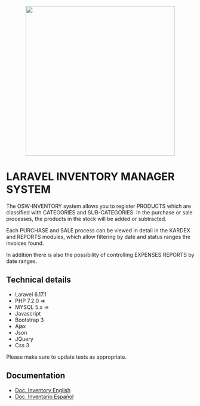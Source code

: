 <p align="center"><img src="https://res.cloudinary.com/dtfbvvkyp/image/upload/v1566331377/laravel-logolockup-cmyk-red.svg" width="400"></p>

# LARAVEL INVENTORY MANAGER SYSTEM

The OSW-INVENTORY system allows you to register PRODUCTS which are classified with CATEGORIES and SUB-CATEGORIES. In the purchase or sale processes, the products in the stock will be added or subtracted.

Each PURCHASE and SALE process can be viewed in detail in the KARDEX and REPORTS modules, which allow filtering by date and status ranges the invoices found.

In addition there is also the possibility of controlling EXPENSES REPORTS by date ranges.

## Technical details

* Laravel 6.17.1
* PHP 7.2.0 =>
* MYSQL 5.x =>
* Javascript
* Bootstrap 3
* Ajax
* Json
* JQuery
* Css 3

Please make sure to update tests as appropriate.

## Documentation
* [Doc. Inventory English](http://inventarioen.oswscript.com/)
* [Doc. Inventario Español](http://inventario.oswscript.com/)
